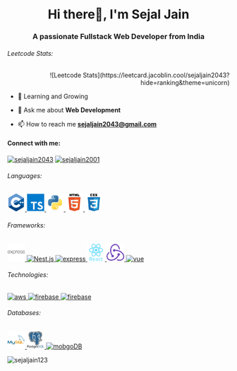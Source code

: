 
<h1 align="center">Hi there👋, I'm Sejal Jain</h1>
<h3 align="center">A passionate Fullstack Web Developer from India</h3>

<h6 align="left">Leetcode Stats:</h6>
<div align="right">
![Leetcode Stats](https://leetcard.jacoblin.cool/sejaljain2043?hide=ranking&theme=unicorn)
  </div>


- 🌱 Learning and Growing

- 💬 Ask me about **Web Development**

- 📫 How to reach me **sejaljain2043@gmail.com**

<h4 align="left">Connect with me:</h4>
<p align="left">
  <a href="https://linkedin.com/in/sejaljain2043" target="blank"
    ><img
      align="center"
      src="https://img.icons8.com/fluent/48/000000/linkedin.png"
      alt="sejaljain2043"
      height="40"
      width="40"
  /></a>
  <a href="https://instagram.com/sejaljain2001" target="blank"
    ><img
      align="center"
   src="https://img.icons8.com/fluent/48/000000/instagram-new.png"
      alt="sejaljain2001"
      height="40"
      width="40"
  /></a>
</p>

<h6 align="left">Languages:</h6>
<p align="left">
  <a href="https://www.w3schools.com/cpp/" target="_blank">
    <img
      src="https://raw.githubusercontent.com/devicons/devicon/master/icons/cplusplus/cplusplus-original.svg"
      alt="cplusplus"
      width="40"
      height="40"
    />
  </a>
    <a href="https://www.typescriptlang.org/" target="_blank">
    <img
      src="https://raw.githubusercontent.com/devicons/devicon/master/icons/typescript/typescript-original.svg"
      alt="typescript"
      width="40"
      height="40"
    />
  </a>
    <a href="https://www.python.org" target="_blank">
    <img
      src="https://raw.githubusercontent.com/devicons/devicon/master/icons/python/python-original.svg"
      alt="python"
      width="40"
      height="40"
    />
  </a>
    <a href="https://www.w3.org/html/" target="_blank">
    <img
      src="https://raw.githubusercontent.com/devicons/devicon/master/icons/html5/html5-original-wordmark.svg"
      alt="html5"
      width="40"
      height="40"
    />
  </a>
  <a href="https://www.w3schools.com/css/" target="_blank">
    <img
      src="https://raw.githubusercontent.com/devicons/devicon/master/icons/css3/css3-original-wordmark.svg"
      alt="css3"
      width="40"
      height="40"
    />
  </a>
  </p>
  <h6 align="left">Frameworks:</h6>
  <p align="left">
  <a href="https://expressjs.com" target="_blank">
    <img
      src="https://raw.githubusercontent.com/devicons/devicon/master/icons/express/express-original-wordmark.svg"
      alt="express"
      width="40"
      height="40"
    />
  </a>
    <a href="https://nestjs.com/" target="_blank">
    <img
      src="https://docs.nestjs.com/assets/logo-small.svg"
      alt="Nest.js"
      width="40"
      height="40"
    />
  </a>
  <a href="https://www.serverless.com/" target="_blank">
     <img
      src="https://www.brcline.com/wp-content/uploads/2020/05/serverless-framework-logo.png"
      alt="express"
      width="40"
      height="40"
    />
  </a>
    <a href="https://reactjs.org/" target="_blank">
    <img
      src="https://raw.githubusercontent.com/devicons/devicon/master/icons/react/react-original-wordmark.svg"
      alt="react"
      width="40"
      height="40"
    />
  </a>
  <a href="https://redux.js.org" target="_blank">
    <img
      src="https://raw.githubusercontent.com/devicons/devicon/master/icons/redux/redux-original.svg"
      alt="redux"
      width="40"
      height="40"
    />
  </a>
  <a href="https://vuejs.org/" target="_blank">
    <img
      src="https://upload.wikimedia.org/wikipedia/commons/thumb/9/95/Vue.js_Logo_2.svg/1200px-Vue.js_Logo_2.svg.png"
      alt="vue"
      width="40"
      height="40"
    />
  </a>
</p>
<h6 align="left">Technologies:</h6>
    <p align="left">
  <a href="https://aws.amazon.com/" target="_blank">
    <img
      src="https://upload.wikimedia.org/wikipedia/commons/thumb/9/93/Amazon_Web_Services_Logo.svg/800px-Amazon_Web_Services_Logo.svg.png"
      alt="aws"
      width="40"
      height="40"
    />
  </a>
   <a href="https://firebase.google.com/" target="_blank">
    <img
      src="https://www.vectorlogo.zone/logos/firebase/firebase-icon.svg"
      alt="firebase"
      width="40"
      height="40"
    />
  </a>
    <a href="https://docker.com/" target="_blank">
    <img
      src="https://1000logos.net/wp-content/uploads/2021/11/Docker-Logo-2013.png"
      alt="firebase"
      width="40"
      height="40"
    />
  </a>
</p>
<h6 align="left">Databases:</h6>
    <p align="left">
  <a href="https://www.mysql.com/" target="_blank">
    <img
      src="https://raw.githubusercontent.com/devicons/devicon/master/icons/mysql/mysql-original-wordmark.svg"
      alt="mysql"
      width="40"
      height="40"
    />
  </a>
  <a href="https://www.postgresql.org" target="_blank">
    <img
      src="https://raw.githubusercontent.com/devicons/devicon/master/icons/postgresql/postgresql-original-wordmark.svg"
      alt="postgresql"
      width="40"
      height="40"
    />
  </a>
     <a href="https://www.mongodb.com/" target="_blank">
    <img
      src="https://miro.medium.com/v2/resize:fit:512/1*doAg1_fMQKWFoub-6gwUiQ.png"
      alt="mobgoDB"
      width="40"
      height="40"
    />
  </a>
  </p>
</p>



<p align="left">  
  <img
    src="https://github-readme-stats.vercel.app/api?username=sejaljain123&show_icons=true&locale=en"
    alt="sejaljain123"
  />
</p>
